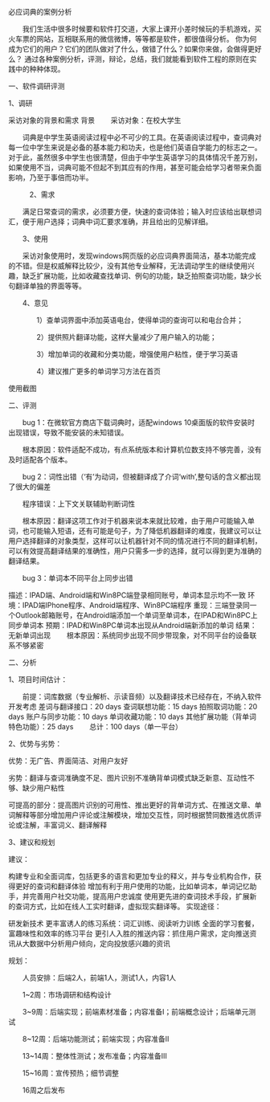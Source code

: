 必应词典的案例分析

　　我们生活中很多时候要和软件打交道，大家上课开小差时候玩的手机游戏，买火车票的网站，互相联系用的微信微博，等等都是软件，都很值得分析。 你为何成为它们的用户？它们的团队做对了什么，做错了什么？如果你来做，会做得更好么？ 通过各种案例分析，评测，辩论，总结，我们就能看到软件工程的原则在实践中的种种体现。

一、软件调研评测

1、调研

采访对象的背景和需求
背景
　　采访对象：在校大学生　　

　　词典是中学生英语阅读过程中必不可少的工具。在英语阅读过程中，查词典对每一位中学生来说是必备的基本能力和功夫，也是他们英语自学能力的标志之一。对于此，虽然很多中学生也很清楚，但由于中学生英语学习的具体情况千差万别，如果使用不当，词典可能不但起不到其应有的作用，甚至可能会给学习者带来负面影响，乃至于事倍而功半。

　　　2、需求

　　满足日常查词的需求，必须要方便，快速的查词体验；输入时应该给出联想词汇，便于用户选择；词典中词汇要求准确，并且给出的见解详细。

　　3、使用

　　采访对象使用时，发现windows网页版的必应词典界面简洁，基本功能完成的不错。但是权威解释比较少，没有其他专业解释，无法调动学生的继续使用兴趣，缺乏扩展功能，比如收藏查找单词、例句的功能，缺乏拍照查词功能，缺少长句翻译单独的界面等等。

　　4、意见

　　　　1）查单词界面中添加英语电台，使得单词的查询可以和电台合并；

　　　　2）提供照片翻译功能，这样大量减少了用户输入的功能；

　　　　3）增加单词的收藏和分类功能，增强使用户粘性，便于学习英语

　　　　4）建议推广更多的单词学习方法在首页

使用截图



 

二、评测

　　bug 1：在微软官方商店下载词典时，适配windows 10桌面版的软件安装时出现错误，导致不能安装的未知错误。



 

　　根本原因：软件适配不成功，有点系统版本和计算机位数支持不够完善，没有及时适配各个版本。

　　bug 2：词性出错（‘有’为动词，但被翻译成了介词‘with’,整句话的含义都出现了很大的偏差

 　　程序错误：上下文关联辅助判断词性

　　根本原因：翻译这项工作对于机器来说本来就比较难，由于用户可能输入单词，也可能输入短语，还有可能是句子，为了降低机器翻译的难度，我建议可以让用户选择翻译的对象类型，这样可以让机器针对不同的情况进行不同的翻译机制，可以有效提高翻译结果的准确性，用户只需多一步的选择，就可以得到更为准确的翻译结果。

　　bug 3：单词本不同平台上同步出错

描述：IPAD端、Android端和Win8PC端登录相同账号，单词本显示均不一致
环境：IPAD端IPhone程序、Android端程序、Win8PC端程序
重现：三端登录同一个Outlook邮箱账号，在Android端添加一个单词至单词本，在IPAD和Win8PC上同步单词本
预期：IPAD和Win8PC单词本出现从Android端新添加的单词
结果：无新单词出现
　　根本原因：系统同步出现不同步带现象，对不同平台的设备联系不够紧密

二、分析

1、项目时间估计：

　　前提：词库数据（专业解析、示读音频）以及翻译技术已经存在，不纳入软件开发考虑
差词与翻译接口：20 days
查词联想功能：15 days
拍照取词功能：20 days
账户与同步功能：10 days
单词收藏功能：10 days
其他扩展功能（背单词特色功能）：25 days
　　总计：100 days（单一平台）

2、优势与劣势：

优势：无广告、界面简洁、对用户友好

劣势：翻译与查词准确度不足、图片识别不准确背单词模式缺乏新意、互动性不够、缺少用户粘性

可提高的部分：提高图片识别的可用性、推出更好的背单词方式、在推送文章、单词解释等部分增加用户评论或注解模块，增加交互性，同时根据赞同数推选优质评论或注解，丰富词义、翻译解释

3、建议和规划

建议：

构建专业和全面词库，包括更多的语言和更加专业的释义，并与专业机构合作，获得更好的查词和翻译体验
增加有利于用户使用的功能，比如单词本，单词记忆助手，并完善用户社交功能，提高用户忠诚度
使用更先进的查词技术手段，扩展新的查词方式，比如在线人工实时翻译，虚拟现实翻译等。
实现途径：

研发新技术
更丰富诱人的练习系统：词汇训练、阅读听力训练
全面的学习套餐，富趣味性和效率的练习平台
更引人入胜的推送内容：抓住用户需求，定向推送资讯从大数据中分析用户倾向，定向投放感兴趣的资讯
 

规划：

　　人员安排：后端2人，前端1人，测试1人，内容1人

　　1~2周：市场调研和结构设计

　　3~9周：后端实现；前端素材准备；内容准备I；前端概念设计；后端单元测试

　　8~12周：后端功能测试；前端实现；内容准备II

　　13~14周：整体性测试；发布准备；内容准备III

　　15~16周：宣传预热；细节调整

　　16周之后发布

 
